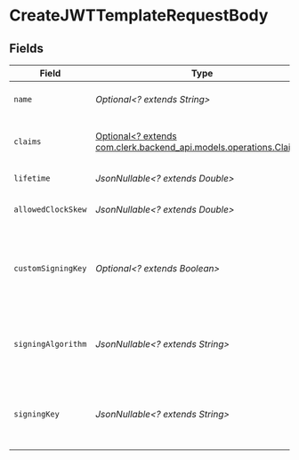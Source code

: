 # CreateJWTTemplateRequestBody


## Fields

| Field                                                                                                   | Type                                                                                                    | Required                                                                                                | Description                                                                                             |
| ------------------------------------------------------------------------------------------------------- | ------------------------------------------------------------------------------------------------------- | ------------------------------------------------------------------------------------------------------- | ------------------------------------------------------------------------------------------------------- |
| `name`                                                                                                  | *Optional<? extends String>*                                                                            | :heavy_minus_sign:                                                                                      | JWT template name                                                                                       |
| `claims`                                                                                                | [Optional<? extends com.clerk.backend_api.models.operations.Claims>](../../models/operations/Claims.md) | :heavy_minus_sign:                                                                                      | JWT template claims in JSON format                                                                      |
| `lifetime`                                                                                              | *JsonNullable<? extends Double>*                                                                        | :heavy_minus_sign:                                                                                      | JWT token lifetime                                                                                      |
| `allowedClockSkew`                                                                                      | *JsonNullable<? extends Double>*                                                                        | :heavy_minus_sign:                                                                                      | JWT token allowed clock skew                                                                            |
| `customSigningKey`                                                                                      | *Optional<? extends Boolean>*                                                                           | :heavy_minus_sign:                                                                                      | Whether a custom signing key/algorithm is also provided for this template                               |
| `signingAlgorithm`                                                                                      | *JsonNullable<? extends String>*                                                                        | :heavy_minus_sign:                                                                                      | The custom signing algorithm to use when minting JWTs                                                   |
| `signingKey`                                                                                            | *JsonNullable<? extends String>*                                                                        | :heavy_minus_sign:                                                                                      | The custom signing private key to use when minting JWTs                                                 |